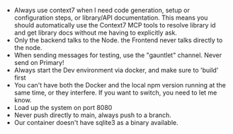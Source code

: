- Always use context7 when I need code generation, setup or configuration steps, or
library/API documentation. This means you should automatically use the Context7 MCP
tools to resolve library id and get library docs without me having to explicitly ask.
- Only the backend talks to the Node. the Frontend never talks directly to the node.
- When sending messages for testing, use the "gauntlet" channel. Never send on Primary!
- Always start the Dev environment via docker, and make sure to 'build' first
- You can't have both the Docker and the local npm version running at the same time, or they interfere. If you want to switch, you need to let me know.
- Load up the system on port 8080
- Never push directly to main, always push to a branch.
- Our container doesn't have sqlite3 as a binary available.